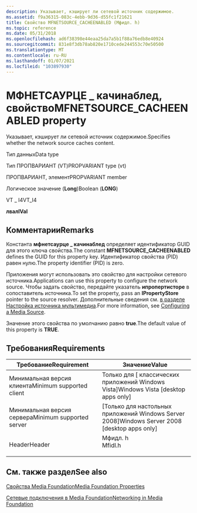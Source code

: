 ```yaml
---
description: Указывает, кэширует ли сетевой источник содержимое.
ms.assetid: f9a36315-083c-4ebb-9d36-d55fc1f21621
title: Свойство MFNETSOURCE_CACHEENABLED (Мфидл. h)
ms.topic: reference
ms.date: 05/31/2018
ms.openlocfilehash: ad6f38398e44eaa25da7a5b1f88a76edb8e40924
ms.sourcegitcommit: 831e8f3db78ab820e1710cede244553c70e50500
ms.translationtype: MT
ms.contentlocale: ru-RU
ms.lasthandoff: 01/07/2021
ms.locfileid: "103897930"
---
```

# <a name="mfnetsource_cacheenabled-property"></a><span data-ttu-id="08605-103">МФНЕТСАУРЦЕ \_ качинаблед, свойство</span><span class="sxs-lookup"><span data-stu-id="08605-103">MFNETSOURCE\_CACHEENABLED property</span></span>

<span data-ttu-id="08605-104">Указывает, кэширует ли сетевой источник содержимое.</span><span class="sxs-lookup"><span data-stu-id="08605-104">Specifies whether the network source caches content.</span></span>



<span data-ttu-id="08605-105">Тип данных</span><span class="sxs-lookup"><span data-stu-id="08605-105">Data type</span></span>

<span data-ttu-id="08605-106">Тип ПРОПВАРИАНТ (VT)</span><span class="sxs-lookup"><span data-stu-id="08605-106">PROPVARIANT type (vt)</span></span>

<span data-ttu-id="08605-107">ПРОПВАРИАНТ, элемент</span><span class="sxs-lookup"><span data-stu-id="08605-107">PROPVARIANT member</span></span>

<span data-ttu-id="08605-108">Логическое значение (**Long**)</span><span class="sxs-lookup"><span data-stu-id="08605-108">Boolean (**LONG**)</span></span>

<span data-ttu-id="08605-109">VT \_ I4</span><span class="sxs-lookup"><span data-stu-id="08605-109">VT\_I4</span></span>

<span data-ttu-id="08605-110">**лвал**</span><span class="sxs-lookup"><span data-stu-id="08605-110">**lVal**</span></span>



## <a name="remarks"></a><span data-ttu-id="08605-111">Комментарии</span><span class="sxs-lookup"><span data-stu-id="08605-111">Remarks</span></span>

<span data-ttu-id="08605-112">Константа **мфнетсаурце \_ качинаблед** определяет идентификатор GUID для этого ключа свойства.</span><span class="sxs-lookup"><span data-stu-id="08605-112">The constant **MFNETSOURCE\_CACHEENABLED** defines the GUID for this property key.</span></span> <span data-ttu-id="08605-113">Идентификатор свойства (PID) равен нулю.</span><span class="sxs-lookup"><span data-stu-id="08605-113">The property identifier (PID) is zero.</span></span>

<span data-ttu-id="08605-114">Приложения могут использовать это свойство для настройки сетевого источника.</span><span class="sxs-lookup"><span data-stu-id="08605-114">Applications can use this property to configure the network source.</span></span> <span data-ttu-id="08605-115">Чтобы задать свойство, передайте указатель **ипропертисторе** в сопоставитель источника.</span><span class="sxs-lookup"><span data-stu-id="08605-115">To set the property, pass an **IPropertyStore** pointer to the source resolver.</span></span> <span data-ttu-id="08605-116">Дополнительные сведения см. [в разделе Настройка источника мультимедиа](configuring-a-media-source.md).</span><span class="sxs-lookup"><span data-stu-id="08605-116">For more information, see [Configuring a Media Source](configuring-a-media-source.md).</span></span>

<span data-ttu-id="08605-117">Значение этого свойства по умолчанию равно **true**.</span><span class="sxs-lookup"><span data-stu-id="08605-117">The default value of this property is **TRUE**.</span></span>

## <a name="requirements"></a><span data-ttu-id="08605-118">Требования</span><span class="sxs-lookup"><span data-stu-id="08605-118">Requirements</span></span>



| <span data-ttu-id="08605-119">Требование</span><span class="sxs-lookup"><span data-stu-id="08605-119">Requirement</span></span> | <span data-ttu-id="08605-120">Значение</span><span class="sxs-lookup"><span data-stu-id="08605-120">Value</span></span> |
|-------------------------------------|------------------------------------------------------------------------------------|
| <span data-ttu-id="08605-121">Минимальная версия клиента</span><span class="sxs-lookup"><span data-stu-id="08605-121">Minimum supported client</span></span><br/> | <span data-ttu-id="08605-122">Только для \[ классических приложений Windows Vista\]</span><span class="sxs-lookup"><span data-stu-id="08605-122">Windows Vista \[desktop apps only\]</span></span><br/>                                     |
| <span data-ttu-id="08605-123">Минимальная версия сервера</span><span class="sxs-lookup"><span data-stu-id="08605-123">Minimum supported server</span></span><br/> | <span data-ttu-id="08605-124">\[Только для настольных приложений Windows Server 2008\]</span><span class="sxs-lookup"><span data-stu-id="08605-124">Windows Server 2008 \[desktop apps only\]</span></span><br/>                               |
| <span data-ttu-id="08605-125">Header</span><span class="sxs-lookup"><span data-stu-id="08605-125">Header</span></span><br/>                   | <dl> <span data-ttu-id="08605-126"><dt>Мфидл. h</dt></span><span class="sxs-lookup"><span data-stu-id="08605-126"><dt>Mfidl.h</dt></span></span> </dl> |



## <a name="see-also"></a><span data-ttu-id="08605-127">См. также раздел</span><span class="sxs-lookup"><span data-stu-id="08605-127">See also</span></span>

<dl> <dt>

[<span data-ttu-id="08605-128">Свойства Media Foundation</span><span class="sxs-lookup"><span data-stu-id="08605-128">Media Foundation Properties</span></span>](media-foundation-properties.md)
</dt> <dt>

[<span data-ttu-id="08605-129">Сетевые подключения в Media Foundation</span><span class="sxs-lookup"><span data-stu-id="08605-129">Networking in Media Foundation</span></span>](networking-in-media-foundation.md)
</dt> </dl>

 

 





